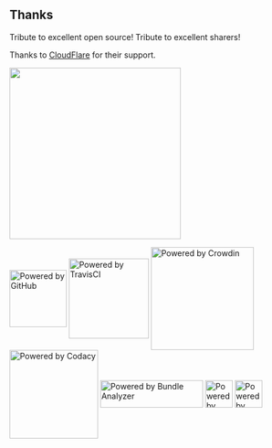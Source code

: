 ## Thanks

Tribute to excellent open source! Tribute to excellent sharers!

Thanks to [CloudFlare](https://www.cloudflare.com) for their support.

<img src="https://www.cloudflare.com/img/logo-web-badges/cf-logo-on-white-bg.svg" width="300">

<a href="https://github.com"><img align="center" width="100" src="https://cdn.jsdelivr.net/gh/MiniValine/MiniValine@master/.github/img/GitHub-Logo.png" title="Powered by GitHub" /></a>
<a href="https://travis-ci.com"><img align="center" width="140" src="https://cdn.jsdelivr.net/gh/MiniValine/MiniValine@master/.github/img/TravisCI-Full-Color.png" title="Powered by TravisCI" /></a>
<a href="https://crowdin.com"><img align="center" width="180" src="https://cdn.jsdelivr.net/gh/MiniValine/MiniValine@master/.github/img/crowdin-logo1-small.png" title="Powered by Crowdin" /></a>
<a href="https://codacy.com"><img align="center" width="155" src="https://cdn.jsdelivr.net/gh/MiniValine/MiniValine@master/.github/img/codacy.png" title="Powered by Codacy" /></a>
<a href="https://app.bundle-analyzer.com"><img align="center" width="180" src="https://cdn.jsdelivr.net/gh/MiniValine/MiniValine@master/.github/img/bundle-analyzer.png" title="Powered by Bundle Analyzer" height="48px"/></a>
<a href="https://jsxss.com"><img align="center" src="https://cdn.jsdelivr.net/gh/MiniValine/MiniValine@master/.github/img/xss.png" title="Powered by JsXSS" height="48px"/></a>
<a href="https://highlightjs.org"><img align="center" src="https://cdn.jsdelivr.net/gh/MiniValine/MiniValine@master/.github/img/highlightjs.png" title="Powered by highlightjs" height="48px"/></a>